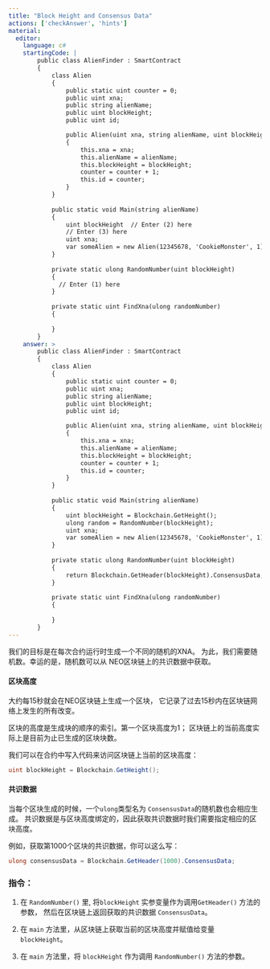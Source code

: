 ```yaml
---
title: "Block Height and Consensus Data"
actions: ['checkAnswer', 'hints']
material: 
  editor:
    language: c#
    startingCode: |
        public class AlienFinder : SmartContract
        {
            class Alien
            {
                public static uint counter = 0; 
                public uint xna;
                public string alienName;
                public uint blockHeight;
                public uint id; 

                public Alien(uint xna, string alienName, uint blockHeight) 
                {
                    this.xna = xna; 
                    this.alienName = alienName;
                    this.blockHeight = blockHeight;
                    counter = counter + 1;
                    this.id = counter; 
                }
            }
                        
            public static void Main(string alienName)
            {
                uint blockHeight  // Enter (2) here
                // Enter (3) here
                uint xna; 
                var someAlien = new Alien(12345678, 'CookieMonster', 1);
            }
            
            private static ulong RandomNumber(uint blockHeight)
            {
              // Enter (1) here
            }
            
            private static uint FindXna(ulong randomNumber)
            {
            
            }
        }
    answer: > 
        public class AlienFinder : SmartContract
        {
            class Alien
            {
                public static uint counter = 0; 
                public uint xna;
                public string alienName;
                public uint blockHeight;
                public uint id; 

                public Alien(uint xna, string alienName, uint blockHeight) 
                {
                    this.xna = xna; 
                    this.alienName = alienName;
                    this.blockHeight = blockHeight;
                    counter = counter + 1;
                    this.id = counter; 
                }
            }
                        
            public static void Main(string alienName)
            {
                uint blockHeight = Blockchain.GetHeight(); 
                ulong random = RandomNumber(blockHeight); 
                uint xna; 
                var someAlien = new Alien(12345678, 'CookieMonster', 1);
            }
            
            private static ulong RandomNumber(uint blockHeight)
            {
                return Blockchain.GetHeader(blockHeight).ConsensusData; 
            }
            
            private static uint FindXna(ulong randomNumber)
            {
            
            }
        }
---
```



我们的目标是在每次合约运行时生成一个不同的随机的XNA。 为此，我们需要随机数。幸运的是，随机数可以从 NEO区块链上的共识数据中获取。

#### 区块高度

大约每15秒就会在NEO区块链上生成一个区块，
它记录了过去15秒内在区块链网络上发生的所有改变。

区块的高度是生成块的顺序的索引。第一个区块高度为1； 区块链上的当前高度实际上是目前为止已生成的区块块数。

我们可以在合约中写入代码来访问区块链上当前的区块高度：

```c#
uint blockHeight = Blockchain.GetHeight();
```

#### 共识数据

当每个区块生成的时候，一个`ulong`类型名为 `ConsensusData`的随机数也会相应生成。
共识数据是与区块高度绑定的，因此获取共识数据时我们需要指定相应的区块高度。

例如，获取第1000个区块的共识数据，你可以这么写：

```c#
ulong consensusData = Blockchain.GetHeader(1000).ConsensusData; 
```

### 指令：

1. 在 `RandomNumber()` 里, 将`blockHeight` 实参变量作为调用`GetHeader()` 方法的参数， 然后在区块链上返回获取的共识数据 `ConsensusData`。

2. 在 `main` 方法里，从区块链上获取当前的区块高度并赋值给变量 `blockHeight`。

3. 在 `main` 方法里，将 `blockHeight` 作为调用 `RandomNumber()` 方法的参数。

